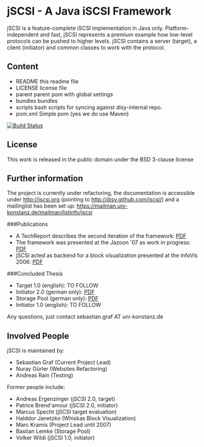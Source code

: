 jSCSI - A Java iSCSI Framework
=============

jSCSI is a feature-complete iSCSI implementation in Java only.
Platform-independent and fast, jSCSI represents a premium example how low-level protocols can be pushed to higher levels.
jSCSI contains a server (target), a client (initiator) and common classes to work with the protocol.

Content
-------

* README					this readme file
* LICENSE	 				license file
* parent					parent pom with global settings
* bundles					bundles
* scripts					bash scripts for syncing against disy-internal repo.
* pom.xml					Simple pom (yes we do use Maven)

[![Build Status](https://secure.travis-ci.org/disy/jSCSI.png)](http://travis-ci.org/disy/jSCSI)

License
-------

This work is released in the public domain under the BSD 3-clause license

Further information
-------

The project is currently under refactoring, the documentation is accessible under http://jscsi.org (pointing to http://disy.github.com/jscsi/) and a mailinglist has been set up:
https://mailman.uni-konstanz.de/mailman/listinfo/jscsi

###Publications

* A TechReport describes the second iteration of the framework: [PDF](http://nbn-resolving.de/urn:nbn:de:bsz:352-opus-84511)
* The framework was presented at the Jazoon '07 as work in progress: [PDF](http://nbn-resolving.de/urn:nbn:de:bsz:352-opus-84424)
* jSCSI acted as backend for a block visualization presented at the InfoVis 2006: [PDF](http://nbn-resolving.de/urn:nbn:de:bsz:352-opus-69096)

###Concluded Thesis

* Target 1.0 (english): TO FOLLOW
* Initiator 2.0 (german only): [PDF](http://nbn-resolving.de/urn:nbn:de:bsz:352-opus-130096)
* Storage Pool (german only): [PDF](http://nbn-resolving.de/urn:nbn:de:bsz:352-opus-58078)
* Initiator 1.0 (english): TO FOLLOW

Any questions, just contact sebastian.graf AT uni-konstanz.de

Involved People
-------

jSCSI is maintained by:

* Sebastian Graf (Current Project Lead)
* Nuray Gürler (Websites Refactoring)
* Andreas Rain (Testing)

Former people include:

* Andreas Ergenzinger (jSCSI 2.0, target)
* Patrice Brend'amour (jSCSI 2.0, initiator)
* Marcus Specht (jSCSI target evaluation)
* Halddor Janetzko (Whiskas Block Visualization)
* Marc Kramis (Project Lead until 2007)
* Bastian Lemke (Storage Pool)
* Volker Wildi (jSCSI 1.0, initiator)